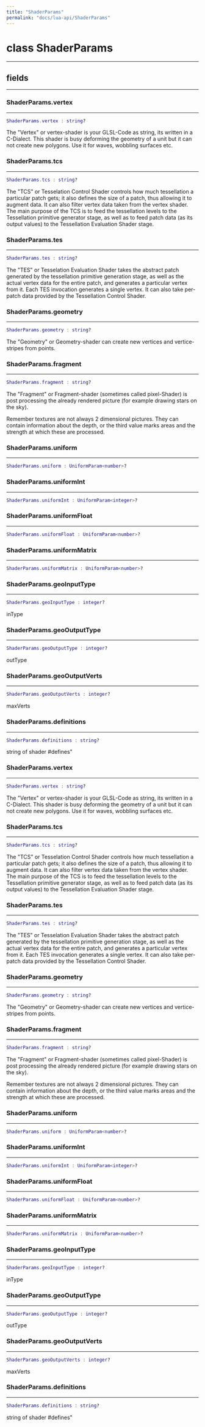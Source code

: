```yaml
---
title: "ShaderParams"
permalink: "docs/lua-api/ShaderParams"
---
```

# class ShaderParams











---



## fields
---

### ShaderParams.vertex
---
```lua
ShaderParams.vertex : string?
```



The "Vertex" or vertex-shader is your GLSL-Code as string, its written in a
C-Dialect.  This shader is busy deforming the geometry of a unit but it can
not create new polygons. Use it for waves, wobbling surfaces etc.








### ShaderParams.tcs
---
```lua
ShaderParams.tcs : string?
```



The "TCS" or Tesselation Control Shader controls how much tessellation a
particular patch gets; it also defines the size of a patch, thus allowing it
to augment data. It can also filter vertex data taken from the vertex shader.
The main purpose of the TCS is to feed the tessellation levels to the
Tessellation primitive generator stage, as well as to feed patch data (as its
output values) to the Tessellation Evaluation Shader stage.








### ShaderParams.tes
---
```lua
ShaderParams.tes : string?
```



The "TES" or Tesselation Evaluation Shader takes the abstract patch generated
by the tessellation primitive generation stage, as well as the actual vertex
data for the entire patch, and generates a particular vertex from it. Each
TES invocation generates a single vertex. It can also take per-patch data
provided by the Tessellation Control Shader.








### ShaderParams.geometry
---
```lua
ShaderParams.geometry : string?
```



The "Geometry" or Geometry-shader can create new vertices and vertice-stripes
from points.








### ShaderParams.fragment
---
```lua
ShaderParams.fragment : string?
```



The "Fragment" or Fragment-shader (sometimes called pixel-Shader) is post
processing the already rendered picture (for example drawing stars on the
sky).

Remember textures are not always 2 dimensional pictures. They can contain
information about the depth, or the third value marks areas and the strength
at which these are processed.








### ShaderParams.uniform
---
```lua
ShaderParams.uniform : UniformParam<number>?
```










### ShaderParams.uniformInt
---
```lua
ShaderParams.uniformInt : UniformParam<integer>?
```










### ShaderParams.uniformFloat
---
```lua
ShaderParams.uniformFloat : UniformParam<number>?
```










### ShaderParams.uniformMatrix
---
```lua
ShaderParams.uniformMatrix : UniformParam<number>?
```










### ShaderParams.geoInputType
---
```lua
ShaderParams.geoInputType : integer?
```



inType








### ShaderParams.geoOutputType
---
```lua
ShaderParams.geoOutputType : integer?
```



outType








### ShaderParams.geoOutputVerts
---
```lua
ShaderParams.geoOutputVerts : integer?
```



maxVerts








### ShaderParams.definitions
---
```lua
ShaderParams.definitions : string?
```



string of shader #defines"








### ShaderParams.vertex
---
```lua
ShaderParams.vertex : string?
```



The "Vertex" or vertex-shader is your GLSL-Code as string, its written in a
C-Dialect.  This shader is busy deforming the geometry of a unit but it can
not create new polygons. Use it for waves, wobbling surfaces etc.








### ShaderParams.tcs
---
```lua
ShaderParams.tcs : string?
```



The "TCS" or Tesselation Control Shader controls how much tessellation a
particular patch gets; it also defines the size of a patch, thus allowing it
to augment data. It can also filter vertex data taken from the vertex shader.
The main purpose of the TCS is to feed the tessellation levels to the
Tessellation primitive generator stage, as well as to feed patch data (as its
output values) to the Tessellation Evaluation Shader stage.








### ShaderParams.tes
---
```lua
ShaderParams.tes : string?
```



The "TES" or Tesselation Evaluation Shader takes the abstract patch generated
by the tessellation primitive generation stage, as well as the actual vertex
data for the entire patch, and generates a particular vertex from it. Each
TES invocation generates a single vertex. It can also take per-patch data
provided by the Tessellation Control Shader.








### ShaderParams.geometry
---
```lua
ShaderParams.geometry : string?
```



The "Geometry" or Geometry-shader can create new vertices and vertice-stripes
from points.








### ShaderParams.fragment
---
```lua
ShaderParams.fragment : string?
```



The "Fragment" or Fragment-shader (sometimes called pixel-Shader) is post
processing the already rendered picture (for example drawing stars on the
sky).

Remember textures are not always 2 dimensional pictures. They can contain
information about the depth, or the third value marks areas and the strength
at which these are processed.








### ShaderParams.uniform
---
```lua
ShaderParams.uniform : UniformParam<number>?
```










### ShaderParams.uniformInt
---
```lua
ShaderParams.uniformInt : UniformParam<integer>?
```










### ShaderParams.uniformFloat
---
```lua
ShaderParams.uniformFloat : UniformParam<number>?
```










### ShaderParams.uniformMatrix
---
```lua
ShaderParams.uniformMatrix : UniformParam<number>?
```










### ShaderParams.geoInputType
---
```lua
ShaderParams.geoInputType : integer?
```



inType








### ShaderParams.geoOutputType
---
```lua
ShaderParams.geoOutputType : integer?
```



outType








### ShaderParams.geoOutputVerts
---
```lua
ShaderParams.geoOutputVerts : integer?
```



maxVerts








### ShaderParams.definitions
---
```lua
ShaderParams.definitions : string?
```



string of shader #defines"









